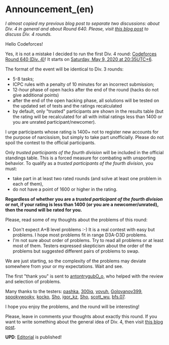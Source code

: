 # Announcement_(en)

*I almost copied my previous blog post to separate two discussions: about Div. 4 in general and about Round 640. Please, visit [this blog post](https://codeforces.com/blog/entry/77028) to discuss Div. 4 rounds.*

Hello Codeforces!

Yes, it is not a mistake I decided to run the first Div. 4 round: [Codeforces Round 640 (Div. 4)](https://codeforces.com/contest/1352 "Codeforces Round 640 (Div. 4)")! It starts on [Saturday, May 9, 2020 at 20:35UTC+6](https://codeforces.com/https://www.timeanddate.com/worldclock/fixedtime.html?day=9&month=5&year=2020&hour=17&min=35&sec=0&p1=166).

The format of the event will be identical to Div. 3 rounds:

 * 5-8 tasks;
* ICPC rules with a penalty of 10 minutes for an incorrect submission;
* 12-hour phase of open hacks after the end of the round (hacks do not give additional points)
* after the end of the open hacking phase, all solutions will be tested on the updated set of tests and the ratings recalculated
* by default, only "trusted" participants are shown in the results table (but the rating will be recalculated for all with initial ratings less than 1400 or you are unrated participant/newcomer).

I urge participants whose rating is 1400+ not to register new accounts for the purpose of narcissism, but simply to take part unofficially. Please do not spoil the contest to the official participants.

Only *trusted participants of the fourth division* will be included in the official standings table. This is a forced measure for combating with unsporting behavior. To qualify as a *trusted participants of the fourth division*, you must:

 * take part in at least two rated rounds (and solve at least one problem in each of them),
* do not have a point of 1600 or higher in the rating.

**Regardless of whether you are a *trusted participant of the fourth division* or not, if your rating is less than 1400 (or you are a newcomer/unrated), then the round will be rated for you.**

Please, read some of my thoughts about the problems of this round:

 * Don't expect A+B level problems :-) It is a real contest with easy but problems. I hope most problems fit in range D3A-D3D problems.
* I'm not sure about order of problems. Try to read all problems or at least most of them. Testers expressed skepticism about the order of the problems but suggested different pairs of problems to swap.

We are just starting, so the complexity of the problems may deviate somewhere from your or my expectations. Wait and see.

The first "thank you" is sent to [antontrygubO_o](https://codeforces.com/profile/antontrygubO_o "International Master antontrygubO_o"), who helped with the review and selection of problems.

Many thanks to the testers: [pashka](https://codeforces.com/profile/pashka "International Grandmaster pashka"), [300iq](https://codeforces.com/profile/300iq "Legendary Grandmaster 300iq"), [vovuh](https://codeforces.com/profile/vovuh "Master vovuh"), [Golovanov399](https://codeforces.com/profile/Golovanov399 "Legendary Grandmaster Golovanov399"), [spookywooky](https://codeforces.com/profile/spookywooky "Specialist spookywooky"), [kocko](https://codeforces.com/profile/kocko "Expert kocko"), [Sho](https://codeforces.com/profile/Sho "Expert Sho"), [igor_kz](https://codeforces.com/profile/igor_kz "Expert igor_kz"), [Sho](https://codeforces.com/profile/Sho "Expert Sho"), [scott_wu](https://codeforces.com/profile/scott_wu "Legendary Grandmaster scott_wu"), [bfs.07](https://codeforces.com/profile/bfs.07 "Expert bfs.07").

I hope you enjoy the problems, and the round will be interesting!

Please, leave in comments your thoughts about exactly this round. If you want to write something about the general idea of Div. 4, then visit [this blog post](https://codeforces.com/blog/entry/77028).

**UPD**: [Editorial](Tutorial_(en).md) is published!

